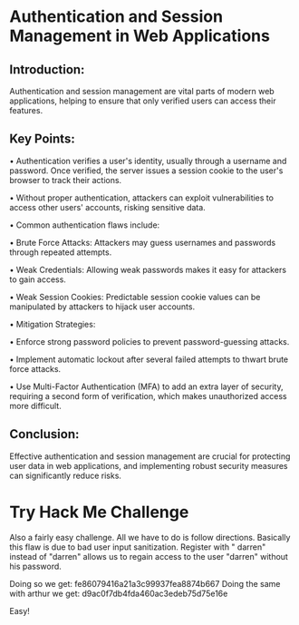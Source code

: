 # Authentication and Session Management in Web Applications 

## Introduction: 
Authentication and session management are vital parts of modern web applications, helping to ensure that only verified users can access their features. 

## Key Points: 
• Authentication verifies a user's identity, usually through a username and password. Once verified, the server issues a session cookie to the user's browser to track their actions. 

• Without proper authentication, attackers can exploit vulnerabilities to access other users' accounts, risking sensitive data. 

• Common authentication flaws include: 

• Brute Force Attacks: Attackers may guess usernames and passwords through repeated attempts.

• Weak Credentials: Allowing weak passwords makes it easy for attackers to gain access. 

• Weak Session Cookies: Predictable session cookie values can be manipulated by attackers to hijack user accounts. 

• Mitigation Strategies: 

• Enforce strong password policies to prevent password-guessing attacks. 

• Implement automatic lockout after several failed attempts to thwart brute force attacks. 

• Use Multi-Factor Authentication (MFA) to add an extra layer of security, requiring a second form of verification, which makes unauthorized access more difficult. 

## Conclusion: 
Effective authentication and session management are crucial for protecting user data in web applications, and implementing robust security measures can significantly reduce risks.

# Try Hack Me Challenge

Also a fairly easy challenge.
All we have to do is follow directions. Basically this flaw is due to bad user input sanitization. 
Register with " darren" instead of "darren" allows us to regain access to the user "darren" without his password.

Doing so we get: fe86079416a21a3c99937fea8874b667
Doing the same with arthur we get: d9ac0f7db4fda460ac3edeb75d75e16e

Easy!
